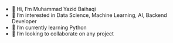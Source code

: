 - 👋 Hi, I’m Muhammad Yazid Baihaqi
- 👀 I’m interested in Data Science, Machine Learning, AI, Backend Developer
- 🌱 I’m currently learning Python
- 💞️ I’m looking to collaborate on any project

<!---
baihaqiyazid/baihaqiyazid is a ✨ special ✨ repository because its `README.md` (this file) appears on your GitHub profile.
You can click the Preview link to take a look at your changes.
--->
